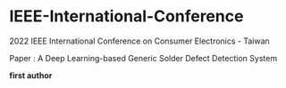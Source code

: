 # IEEE-International-Conference
2022 IEEE International Conference on Consumer Electronics - Taiwan


Paper : A Deep Learning-based Generic Solder Defect Detection System

**first author**
